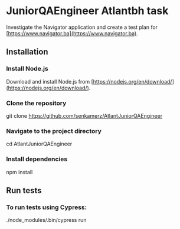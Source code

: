 # JuniorQAEngineer Atlantbh task
Investigate the Navigator application and create a test plan for [https://www.navigator.ba](https://www.navigator.ba).

## Installation

### Install Node.js
Download and install Node.js from [https://nodejs.org/en/download/](https://nodejs.org/en/download/).

### Clone the repository
git clone https://github.com/senkamerz/AtlantJuniorQAEngineer

### Navigate to the project directory
cd AtlantJuniorQAEngineer

### Install dependencies
npm install

## Run tests

### To run tests using Cypress:
./node_modules/.bin/cypress run
